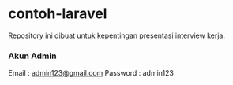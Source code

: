 # contoh-laravel
Repository ini dibuat untuk kepentingan presentasi interview kerja.

### Akun Admin
Email : admin123@gmail.com
Password : admin123